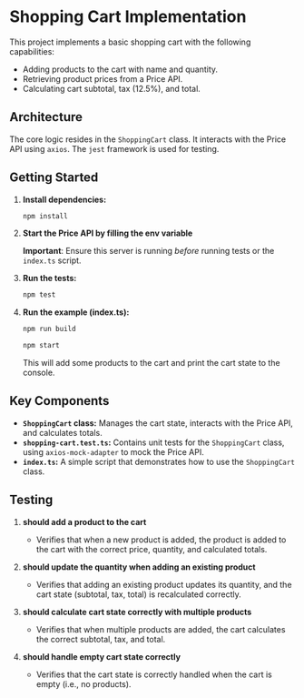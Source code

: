 # Shopping Cart Implementation

This project implements a basic shopping cart with the following capabilities:

-   Adding products to the cart with name and quantity.
-   Retrieving product prices from a Price API.
-   Calculating cart subtotal, tax (12.5%), and total.

## Architecture

The core logic resides in the `ShoppingCart` class.  It interacts with the Price API using `axios`.  The `jest` framework is used for testing.

## Getting Started

1.  **Install dependencies:**

    ```bash
    npm install
    ```

2.  **Start the Price API by filling the env variable**

    **Important**: Ensure this server is running _before_ running tests or the `index.ts` script.

3.  **Run the tests:**

    ```bash
    npm test
    ```

4.  **Run the example (index.ts):**

    ```bash
    npm run build
    ```

    ```bash
    npm start
    ```

    This will add some products to the cart and print the cart state to the console.

## Key Components

-   **`ShoppingCart` class:** Manages the cart state, interacts with the Price API, and calculates totals.
-   **`shopping-cart.test.ts`:** Contains unit tests for the `ShoppingCart` class, using `axios-mock-adapter` to mock the Price API.
-   **`index.ts`:** A simple script that demonstrates how to use the `ShoppingCart` class.


## Testing


1. **should add a product to the cart**  
   - Verifies that when a new product is added, the product is added to the cart with the correct price, quantity, and calculated totals.

2. **should update the quantity when adding an existing product**  
   - Verifies that adding an existing product updates its quantity, and the cart state (subtotal, tax, total) is recalculated correctly.

3. **should calculate cart state correctly with multiple products**  
   - Verifies that when multiple products are added, the cart calculates the correct subtotal, tax, and total.

4. **should handle empty cart state correctly**  
   - Verifies that the cart state is correctly handled when the cart is empty (i.e., no products).
